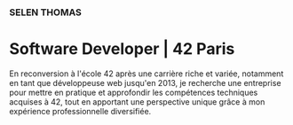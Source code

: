 ### SELEN THOMAS
# Software Developer | 42 Paris

En reconversion à l'école 42 après une carrière riche et variée, notamment en tant que développeuse web jusqu'en 2013, je recherche une entreprise pour mettre en pratique et approfondir les compétences techniques acquises à 42, tout en apportant une perspective unique grâce à mon expérience professionnelle diversifiée.

<!--
**selenthomas/selenthomas** is a ✨ _special_ ✨ repository because its `README.md` (this file) appears on your GitHub profile.

Here are some ideas to get you started:

- 🔭 I’m currently working on ...
- 🌱 I’m currently learning ...
- 👯 I’m looking to collaborate on ...
- 🤔 I’m looking for help with ...
- 💬 Ask me about ...
- 📫 How to reach me: ...
- 😄 Pronouns: ...
- ⚡ Fun fact: ...
-->
